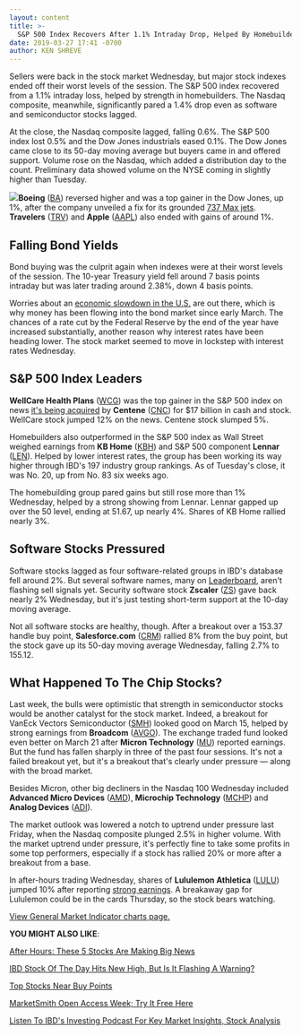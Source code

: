 ```yaml
---
layout: content
title: >-
  S&P 500 Index Recovers After 1.1% Intraday Drop, Helped By Homebuilders
date: 2019-03-27 17:41 -0700
author: KEN SHREVE
---
```






Sellers were back in the stock market Wednesday, but major stock indexes ended off their worst levels of the session. The S&P 500 index recovered from a 1.1% intraday loss, helped by strength in homebuilders. The Nasdaq composite, meanwhile, significantly pared a 1.4% drop even as software and semiconductor stocks lagged.




At the close, the Nasdaq composite lagged, falling 0.6%. The S&P 500 index lost 0.5% and the Dow Jones industrials eased 0.1%. The Dow Jones came close to its 50-day moving average but buyers came in and offered support. Volume rose on the Nasdaq, which added a distribution day to the count. Preliminary data showed volume on the NYSE coming in slightly higher than Tuesday.


**![](https://www.investors.com/wp-content/uploads/2019/03/MP_6x7_032719-219x300.jpg)Boeing** ([BA](https://research.investors.com/quote.aspx?symbol=BA)) reversed higher and was a top gainer in the Dow Jones, up 1%, after the company unveiled a fix for its grounded [737 Max jets](https://www.investors.com/news/boeing-737-faa-safety-overhaul-senate-hearing/). **Travelers** ([TRV](https://research.investors.com/quote.aspx?symbol=TRV)) and **Apple** ([AAPL](https://research.investors.com/quote.aspx?symbol=AAPL)) also ended with gains of around 1%.


Falling Bond Yields
-------------------


Bond buying was the culprit again when indexes were at their worst levels of the session. The 10-year Treasury yield fell around 7 basis points intraday but was later trading around 2.38%, down 4 basis points.


Worries about an [economic slowdown in the U.S.](https://www.investors.com/news/economy/inverted-yield-curve/) are out there, which is why money has been flowing into the bond market since early March. The chances of a rate cut by the Federal Reserve by the end of the year have increased substantially, another reason why interest rates have been heading lower. The stock market seemed to move in lockstep with interest rates Wednesday.


S&P 500 Index Leaders
---------------------


**WellCare Health Plans** ([WCG](https://research.investors.com/quote.aspx?symbol=WCG)) was the top gainer in the S&P 500 index on news [it's being acquired](https://www.investors.com/news/centene-merger-wellcare-obamacare-health-insurer-giant/) by **Centene** ([CNC](https://research.investors.com/quote.aspx?symbol=CNC)) for $17 billion in cash and stock. WellCare stock jumped 12% on the news. Centene stock slumped 5%.


Homebuilders also outperformed in the S&P 500 index as Wall Street weighed earnings from **KB Home** ([KBH](https://research.investors.com/quote.aspx?symbol=KBH)) and S&P 500 component **Lennar** ([LEN](https://research.investors.com/quote.aspx?symbol=LEN)). Helped by lower interest rates, the group has been working its way higher through IBD's 197 industry group rankings. As of Tuesday's close, it was No. 20, up from No. 83 six weeks ago.


The homebuilding group pared gains but still rose more than 1% Wednesday, helped by a strong showing from Lennar. Lennar gapped up over the 50 level, ending at 51.67, up nearly 4%. Shares of KB Home rallied nearly 3%.


Software Stocks Pressured
-------------------------


Software stocks lagged as four software-related groups in IBD's database fell around 2%. But several software names, many on [Leaderboard](https://leaderboard.investors.com), aren't flashing sell signals yet. Security software stock **Zscaler** ([ZS](https://research.investors.com/quote.aspx?symbol=ZS)) gave back nearly 2% Wednesday, but it's just testing short-term support at the 10-day moving average.


Not all software stocks are healthy, though. After a breakout over a 153.37 handle buy point, **Salesforce.com** ([CRM](https://research.investors.com/quote.aspx?symbol=CRM)) rallied 8% from the buy point, but the stock gave up its 50-day moving average Wednesday, falling 2.7% to 155.12.


What Happened To The Chip Stocks?
---------------------------------


Last week, the bulls were optimistic that strength in semiconductor stocks would be another catalyst for the stock market. Indeed, a breakout for VanEck Vectors Semiconductor ([SMH](https://research.investors.com/quote.aspx?symbol=SMH)) looked good on March 15, helped by strong earnings from **Broadcom** ([AVGO](https://research.investors.com/quote.aspx?symbol=AVGO)). The exchange traded fund looked even better on March 21 after **Micron Technology** ([MU](https://research.investors.com/quote.aspx?symbol=MU)) reported earnings. But the fund has fallen sharply in three of the past four sessions. It's not a failed breakout yet, but it's a breakout that's clearly under pressure — along with the broad market.


Besides Micron, other big decliners in the Nasdaq 100 Wednesday included **Advanced Micro Devices** ([AMD](https://research.investors.com/quote.aspx?symbol=AMD)), **Microchip Technology** ([MCHP](https://research.investors.com/quote.aspx?symbol=MCHP)) and **Analog Devices** ([ADI](https://research.investors.com/quote.aspx?symbol=ADI)).


The market outlook was lowered a notch to uptrend under pressure last Friday, when the Nasdaq composite plunged 2.5% in higher volume. With the market uptrend under pressure, it's perfectly fine to take some profits in some top performers, especially if a stock has rallied 20% or more after a breakout from a base.


In after-hours trading Wednesday, shares of **Lululemon Athletica** ([LULU](https://research.investors.com/quote.aspx?symbol=LULU)) jumped 10% after reporting [strong earnings](https://www.investors.com/news/lululemon-earnings-q4-2018-lululemon-stock-buy-point/). A breakaway gap for Lululemon could be in the cards Thursday, so the stock bears watching.


[View General Market Indicator charts page.](https://www.investors.com/wp-content/uploads/2019/03/IBD2703152455GMI2.pdf)


**YOU MIGHT ALSO LIKE**:


[After Hours: These 5 Stocks Are Making Big News](https://www.investors.com/market-trend/stock-market-today/dow-jones-futures-lululemon-stock-lululemon-earnings-lyft-ipo-price-range-raised/)


[IBD Stock Of The Day Hits New High, But Is It Flashing A Warning?](https://www.investors.com/research/ibd-stock-of-the-day/yeti-holdings-ipo-new-high-flashing-warning/)


[Top Stocks Near Buy Points](https://www.investors.com/category/stock-lists/stocks-near-a-buy-zone/)


[MarketSmith Open Access Week; Try It Free Here](https://shop.investors.com/offer/splashresponsive.aspx?id=MarketSmith_FreeAccess&src=A00512A&refcode=EMCA)


[Listen To IBD's Investing Podcast For Key Market Insights, Stock Analysis](https://www.investors.com/how-to-invest/investing-podcast-how-to-make-more-money-stock-market-top-stocks-stock-charts/)





